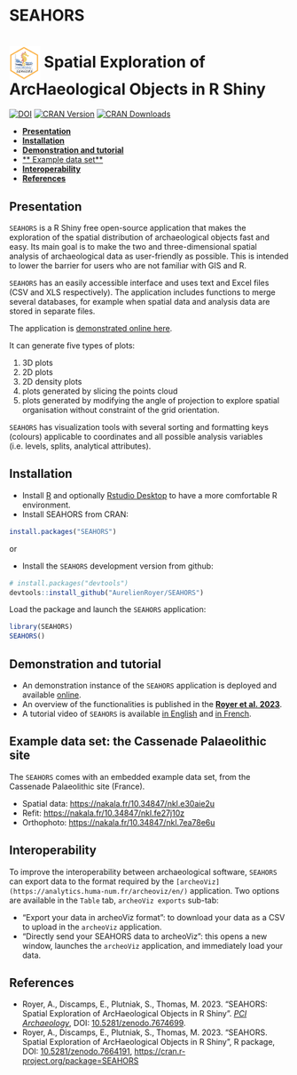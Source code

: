 SEAHORS
================

# [<img src="https://raw.githubusercontent.com/AurelienRoyer/SEAHORS/main/inst/www/logo1.png" height="60em" align="center"/>](https://github.com/AurelienRoyer/SEAHORS) Spatial Exploration of ArcHaeological Objects in R Shiny

[![DOI](https://zenodo.org/badge/581203118.svg)](https://zenodo.org/badge/latestdoi/581203118)
[![CRAN
Version](http://www.r-pkg.org/badges/version/SEAHORS)](https://cran.r-project.org/package=SEAHORS)
[![CRAN
Downloads](http://cranlogs.r-pkg.org/badges/SEAHORS)](https://cran.r-project.org/package=SEAHORS)

  - [**Presentation**](#presentation)
  - [**Installation**](#installation)
  - [**Demonstration and tutorial**](#demonstration-and-tutorial)
  - [\*\* Example data set\*\*](#example-data-set)
  - [**Interoperability**](#interoperability)
  - [**References**](#references)

## Presentation

`SEAHORS` is a R Shiny free open-source application that makes the
exploration of the spatial distribution of archaeological objects fast
and easy. Its main goal is to make the two and three-dimensional spatial
analysis of archaeological data as user-friendly as possible. This is
intended to lower the barrier for users who are not familiar with GIS
and R.

`SEAHORS` has an easily accessible interface and uses text and Excel
files (CSV and XLS respectively). The application includes functions to
merge several databases, for example when spatial data and analysis data
are stored in separate files.

The application is [demonstrated online
here](https://aurelienroyer.shinyapps.io/Seahors).

It can generate five types of plots:

1.  3D plots
2.  2D plots
3.  2D density plots
4.  plots generated by slicing the points cloud
5.  plots generated by modifying the angle of projection to explore
    spatial organisation without constraint of the grid orientation.

`SEAHORS` has visualization tools with several sorting and formatting
keys (colours) applicable to coordinates and all possible analysis
variables (i.e. levels, splits, analytical attributes).

## Installation

  - Install [R](https://www.r-project.org) and optionally [Rstudio
    Desktop](https://posit.co/download/rstudio-desktop/) to have a more
    comfortable R environment.
  - Install SEAHORS from CRAN:

<!-- end list -->

``` r
install.packages("SEAHORS")
```

or

  - Install the `SEAHORS` development version from github:

<!-- end list -->

``` r
# install.packages("devtools")
devtools::install_github("AurelienRoyer/SEAHORS")
```

Load the package and launch the `SEAHORS` application:

``` r
library(SEAHORS)
SEAHORS()
```

## Demonstration and tutorial

  - An demonstration instance of the `SEAHORS` application is deployed
    and available [online](https://aurelienroyer.shinyapps.io/Seahors).
  - An overview of the functionalities is published in the [**Royer et
    al. 2023**](https://doi.org/10.5281/zenodo.7674699).
  - A tutorial video of `SEAHORS` is available [in
    English](https://nakala.fr/10.34847/nkl.3fdd6h8j) and [in
    French](https://nakala.fr/10.34847/nkl.65bf1h72).

## Example data set: the Cassenade Palaeolithic site

The `SEAHORS` comes with an embedded example data set, from the
Cassenade Palaeolithic site (France).

  - Spatial data: <https://nakala.fr/10.34847/nkl.e30aie2u>
  - Refit: <https://nakala.fr/10.34847/nkl.fe27j10z>
  - Orthophoto: <https://nakala.fr/10.34847/nkl.7ea78e6u>

## Interoperability

To improve the interoperability between archaeological software,
`SEAHORS` can export data to the format required by the
`[archeoViz](https://analytics.huma-num.fr/archeoviz/en/)` application.
Two options are available in the `Table` tab, `archeoViz exports`
sub-tab:

  - “Export your data in archeoViz format”: to download your data as a
    CSV to upload in the `archeoViz` application.
  - “Directly send your SEAHORS data to archeoViz”: this opens a new
    window, launches the `archeoViz` application, and immediately load
    your data.

## References

  - Royer, A., Discamps, E., Plutniak, S., Thomas, M. 2023. “SEAHORS:
    Spatial Exploration of ArcHaeological Objects in R Shiny”. [*PCI
    Archaeology*](https://archaeo.peercommunityin.org/), DOI:
    [10.5281/zenodo.7674699](https://doi.org/10.5281/zenodo.7674699).
  - Royer, A., Discamps, E., Plutniak, S., Thomas, M. 2023. “SEAHORS.
    Spatial Exploration of ArcHaeological Objects in R Shiny”, R
    package, DOI:
    [10.5281/zenodo.7664191](https://doi.org/10.5281/zenodo.7664191),
    <https://cran.r-project.org/package=SEAHORS>
